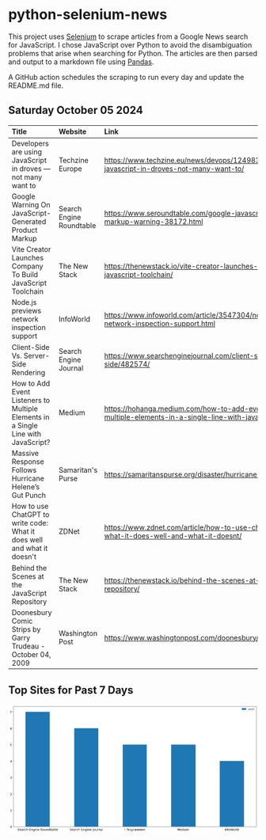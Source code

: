 # python-selenium-news

This project uses [Selenium](https://www.seleniumhq.org/) to scrape articles from a Google News search for JavaScript.
I chose JavaScript over Python to avoid the disambiguation problems that arise when searching for Python.
The articles are then parsed and output to a markdown file using [Pandas](https://pandas.pydata.org/).

A GitHub action schedules the scraping to run every day and update the README.md file.

## Saturday October 05 2024


| Title                                                                             | Website                  | Link                                                                                                                    |
|:----------------------------------------------------------------------------------|:-------------------------|:------------------------------------------------------------------------------------------------------------------------|
| Developers are using JavaScript in droves — not many want to                      | Techzine Europe          | https://www.techzine.eu/news/devops/124983/developers-are-using-javascript-in-droves-not-many-want-to/                  |
| Google Warning On JavaScript-Generated Product Markup                             | Search Engine Roundtable | https://www.seroundtable.com/google-javascript-generated-product-markup-warning-38172.html                              |
| Vite Creator Launches Company To Build JavaScript Toolchain                       | The New Stack            | https://thenewstack.io/vite-creator-launches-company-to-build-javascript-toolchain/                                     |
| Node.js previews network inspection support                                       | InfoWorld                | https://www.infoworld.com/article/3547304/node-js-previews-network-inspection-support.html                              |
| Client-Side Vs. Server-Side Rendering                                             | Search Engine Journal    | https://www.searchenginejournal.com/client-side-vs-server-side/482574/                                                  |
| How to Add Event Listeners to Multiple Elements in a Single Line with JavaScript? | Medium                   | https://hohanga.medium.com/how-to-add-event-listeners-to-multiple-elements-in-a-single-line-with-javascript-349ed1d855d |
| Massive Response Follows Hurricane Helene’s Gut Punch                             | Samaritan's Purse        | https://samaritanspurse.org/disaster/hurricane-helene/                                                                  |
| How to use ChatGPT to write code: What it does well and what it doesn't           | ZDNet                    | https://www.zdnet.com/article/how-to-use-chatgpt-to-write-code-what-it-does-well-and-what-it-doesnt/                    |
| Behind the Scenes at the JavaScript Repository                                    | The New Stack            | https://thenewstack.io/behind-the-scenes-at-the-javascript-repository/                                                  |
| Doonesbury Comic Strips by Garry Trudeau - October 04, 2009                       | Washington Post          | https://www.washingtonpost.com/doonesbury/strip/archive/2009/10/04                                                      |
## Top Sites for Past 7 Days

![Graph of Top Sites](https://raw.githubusercontent.com/dan-mba/python-selenium-news/main/last-week.png)
